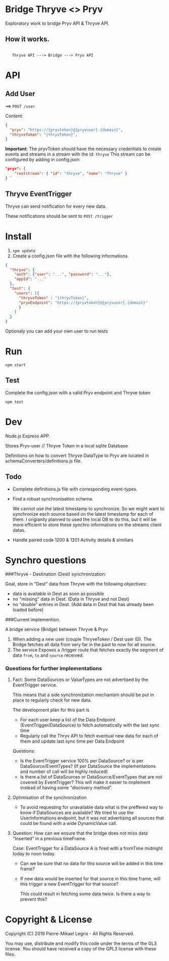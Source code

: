 # Bridge Thryve <> Pryv

Exploratory work to bridge Pryv API & Thryve API.

## How it works.

```

   Thryve API ---> Bridge ---> Pryv API

```

# API

## Add User

==>   `POST /user`

Content: 

```json
{
  "pryv": "https://{pryvtoken}@{pryvuser}.{domain}",
  "thryveToken": "{thryvToken}",
}
```

**Important**: The pryvToken should have the necessary credentials to create events and streams in a stream with the id: `thryve`
This stream can be configured by adding in config.json:

```json
"pryv": {
    "rootstream": { "id": "thryve", "name": "Thryve" }
} `
```

## Thryve EventTrigger

Thryve can send notification for every new data. 

These notifications should be sent to `POST /trigger`

# Install 

1. `npm update`
2. Create a config.json file with the following informations

```json
{
  "thryve": {
    "auth": {"user": "...", "password": "..."},
    "appId": "..."
  },
  "test": {
    "users": [{
      "thryveToken" : "{thryvToken}",
      "pryvEndpoint": "https://{pryvtoken}@{pryvuser}.{domain}"
      }
    ]
  }
}
```

Optionaly you can add your own user to run tests

# Run

`npm start`

## Test

Complete the config.json with a valid Pryv endpoint and Thryve token

`npm test`

# Dev

Node.js Express APP. 

Stores Pryv-user // Thryve Token in a local sqlite Database

Definitions on how to convert Thryve DataType to Pryv are located in schemaConverters/definitions.js file.

## Todo

- Complete definitions.js file with corresponding event-types.

- Find a robust synchronisation schema. 

  We cannot use the latest timestamp to synchronize. So we might want to synchronize each source based on the latest timestamp for each of them. I origianlly planned to used the local DB to do this, but it will be more efficient to store these synchro informations on the streams client datas.

- Handle paired code 1200 & 1201 Activity details & similiars

# Synchro questions

###Thryve - Destination (Dest) synchronization: 

Goal, store in "Dest" data from Thryve with the following objectives:

- data is available in Dest as soon as possible
- no "missing" data in Dest. (Data in Thryve and not Dest)
- no "double" entries in Dest. (Add data in Dest that has already been loaded before)

###Current implemention. 

A bridge service (Bridge) between Thryve & Pryv

1. When adding a new user (couple ThryveToken / Dest user ID). The Bridge fetches all data from very far in the past to now for all source.
2. The service Exposes a /trigger route that fetches exactly the segment of data `from`, `to` and `source` received.

### Questions for further implementations

1. Fact: Some DataSources or ValueTypes are not advertised by the EventTrigger service. 

   This means that a side synchronization mechanism should be put in place to regularly check for new data. 

   The  development plan for this part is 

   - For each user keep a list of the Data Endpoint (EventTrigger/DataSource) to fetch automatically with the last sync time
   - Regularly call the Thryv API to fetch eventual new data for each of them and update last sync time per Data Endpoint

   Questions: 

   - Is the EventTrigger service 100% per DataSource? or is per DataSource/EventTypes? (If per DataSource the implementations and number of call will be highly reduced)
   - Is there a list of DataSources or DataSource/EventTypes that are not covered by EventTrigger? 
     This will make it easier to implement instead of having some "discovery method". 

2. Optimisation of the synchronization

   - To avoid requesting for unavailable data what is the preffered way to know if DataSources are available?
     We tried to use the UserInformations endpoint, but it was not advertising all sources that could be found with a wide DynamicValue call.  

3. Question: How can we ensure that the bridge does not miss data "Inserted" in a previous timeFrame.

   Case: EventTrigger for a DataSource A is fired with a fromTime midnight today to noon today. 

   - Can we be sure that no data for this source will be added in this time frame?
   - If new data would be inserted for that source in this time frame, will this trigger a new EventTrigger for that source?

     This could result in fetching some data twice. Is there a way to prevent this? 


# Copyright & License

Copyright (C) 2019 Pierre-Mikael Legris - All Rights Reserved.  

You may use, distribute and modify this code under the terms of the GL3 license.
You should have received a copy of the GPL3 license with these files.
